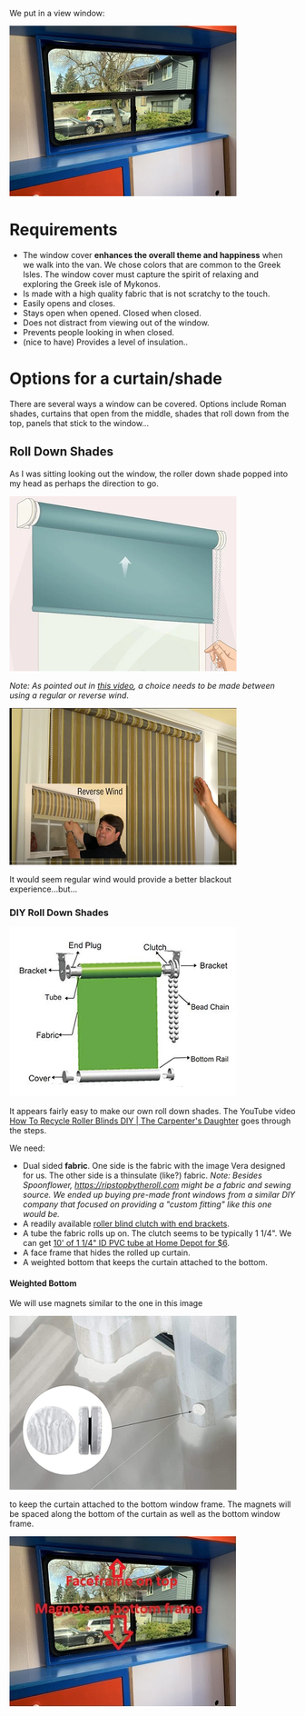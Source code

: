 
We put in a view window:

![view window](./images/windowshade.jpeg)


# Requirements
* The window cover __enhances the overall theme and happiness__ when we walk into the van.  We chose colors that are common to the Greek Isles.  The window cover must capture the spirit of relaxing and exploring the Greek isle of Mykonos.
* Is made with a high quality fabric that is not scratchy to the touch.
* Easily opens and closes.
* Stays open when opened.  Closed when closed.
* Does not distract from viewing out of the window.
* Prevents people looking in when closed.
* (nice to have) Provides a level of insulation..

# Options for a curtain/shade
There are several ways a window can be covered.  Options include Roman shades, curtains that open from the middle, shades that roll down from the top, panels that stick to the window...
## Roll Down Shades
As I was sitting looking out the window, the roller down shade popped into my head as perhaps the direction to go.

![hand adjusting shade](./images/hand_adjusting_shade.png)

_Note: As pointed out in [this video](https://youtu.be/g3gb1zHDBuM?t=77), a choice needs to be made between using a regular or reverse wind_.

![regular or reverse wind](./images/regular_reverse_wind.png)

It would seem regular wind would provide a better blackout experience...but...

### DIY Roll Down Shades


![roller blind components](./images/Roller_blind_components.png)

It appears fairly easy to make our own roll down shades.  The YouTube video [How To Recycle Roller Blinds DIY | The Carpenter's Daughter](https://youtu.be/RvR02es0_-I) goes through the steps.

We need:
* Dual sided __fabric__.  One side is the fabric with the image Vera designed for us.  The other side is a thinsulate (like?) fabric.  _Note: Besides Spoonflower, https://ripstopbytheroll.com  might be a fabric and sewing source.  We ended up buying pre-made front windows from a similar DIY company that focused on providing a "custom fitting" like this one would be._
* A readily available [roller blind clutch with end brackets](https://amzn.to/3pNXCfT).
* A tube the fabric rolls up on.  The clutch seems to be typically 1 1/4".  We can get [10' of 1 1/4" ID PVC tube at Home Depot for $6](https://www.homedepot.com/p/JM-EAGLE-1-1-4-in-x-10-ft-PVC-Sch-40-DWV-Plain-End-Pipe-1586/100147742).
* A face frame that hides the rolled up curtain.
* A weighted bottom that keeps the curtain attached to the bottom.
#### Weighted Bottom
We will use magnets similar to the one in this image

![magnets](./images/curtain_weights.png)

to keep the curtain attached to the bottom window frame.  The magnets will be spaced along the bottom of the curtain as well as the bottom window frame.

![window with magnets and face frame](./images/windowshade_with_magnets.jpeg)




